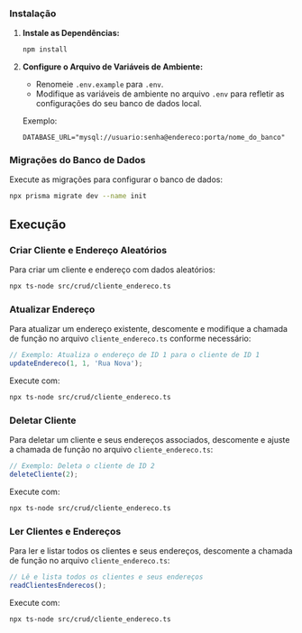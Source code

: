 

### Instalação

1. **Instale as Dependências:**
   ```bash
   npm install
   ```

3. **Configure o Arquivo de Variáveis de Ambiente:**
   - Renomeie `.env.example` para `.env`.
   - Modifique as variáveis de ambiente no arquivo `.env` para refletir as configurações do seu banco de dados local.

   Exemplo:
   ```plaintext
   DATABASE_URL="mysql://usuario:senha@endereco:porta/nome_do_banco"
   ```

### Migrações do Banco de Dados
Execute as migrações para configurar o banco de dados:
```bash
npx prisma migrate dev --name init
```

## Execução

### Criar Cliente e Endereço Aleatórios
Para criar um cliente e endereço com dados aleatórios:
```bash
npx ts-node src/crud/cliente_endereco.ts
```

### Atualizar Endereço
Para atualizar um endereço existente, descomente e modifique a chamada de função no arquivo `cliente_endereco.ts` conforme necessário:
```typescript
// Exemplo: Atualiza o endereço de ID 1 para o cliente de ID 1
updateEndereco(1, 1, 'Rua Nova');
```
Execute com:
```bash
npx ts-node src/crud/cliente_endereco.ts
```

### Deletar Cliente
Para deletar um cliente e seus endereços associados, descomente e ajuste a chamada de função no arquivo `cliente_endereco.ts`:
```typescript
// Exemplo: Deleta o cliente de ID 2
deleteCliente(2);
```
Execute com:
```bash
npx ts-node src/crud/cliente_endereco.ts
```

### Ler Clientes e Endereços
Para ler e listar todos os clientes e seus endereços, descomente a chamada de função no arquivo `cliente_endereco.ts`:
```typescript
// Lê e lista todos os clientes e seus endereços
readClientesEnderecos();
```
Execute com:
```bash
npx ts-node src/crud/cliente_endereco.ts
```